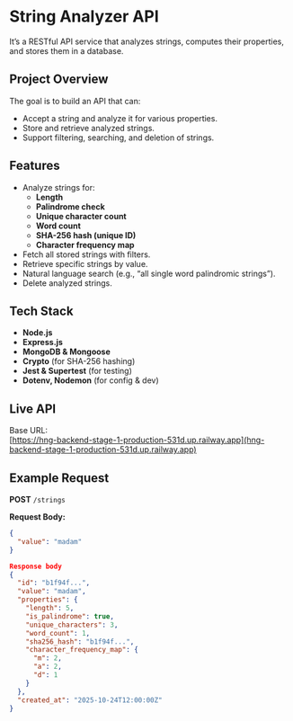 # String Analyzer API  
 
It’s a RESTful API service that analyzes strings, computes their properties, and stores them in a database.  


## Project Overview  
The goal is to build an API that can:  
- Accept a string and analyze it for various properties.  
- Store and retrieve analyzed strings.  
- Support filtering, searching, and deletion of strings.  


## Features  
- Analyze strings for:  
  - **Length**  
  - **Palindrome check**  
  - **Unique character count**  
  - **Word count**  
  - **SHA-256 hash (unique ID)**  
  - **Character frequency map**  
- Fetch all stored strings with filters.  
- Retrieve specific strings by value.  
- Natural language search (e.g., “all single word palindromic strings”).  
- Delete analyzed strings.  


## Tech Stack  
- **Node.js**  
- **Express.js**  
- **MongoDB & Mongoose**  
- **Crypto** (for SHA-256 hashing)  
- **Jest & Supertest** (for testing)  
- **Dotenv, Nodemon** (for config & dev)  


## Live API  
Base URL:  
 [https://hng-backend-stage-1-production-531d.up.railway.app](hng-backend-stage-1-production-531d.up.railway.app)


## Example Request  
**POST** `/strings`  

**Request Body:**  
```json
{
  "value": "madam"
}

Response body
{
  "id": "b1f94f...",
  "value": "madam",
  "properties": {
    "length": 5,
    "is_palindrome": true,
    "unique_characters": 3,
    "word_count": 1,
    "sha256_hash": "b1f94f...",
    "character_frequency_map": {
      "m": 2,
      "a": 2,
      "d": 1
    }
  },
  "created_at": "2025-10-24T12:00:00Z"
}

